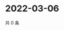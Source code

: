 # 2022-03-06

共 0 条

<!-- BEGIN WEIBO -->
<!-- 最后更新时间 Sun Mar 06 2022 14:16:06 GMT+0800 (China Standard Time) -->

<!-- END WEIBO -->
